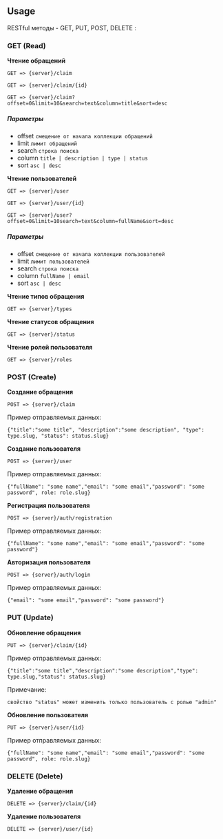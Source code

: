 ## Usage

RESTful методы - GET, PUT, POST, DELETE :

### GET (Read)

**Чтение обращений**

`GET => {server}/claim`

`GET => {server}/claim/{id}`

`GET => {server}/claim?offset=0&limit=10&search=text&column=title&sort=desc`

##### Параметры

- offset `смещение от начала коллекции обращений`
- limit `лимит обращений`
- search `строка поиска`
- column `title | description | type | status`
- sort `asc | desc`

**Чтение пользователей**

`GET => {server}/user`

`GET => {server}/user/{id}`

`GET => {server}/user?offset=0&limit=10search=text&column=fullName&sort=desc`

##### Параметры

- offset `смещение от начала коллекции пользователей`
- limit `лимит пользователей`
- search `строка поиска`
- column `fullName | email`
- sort `asc | desc`

**Чтение типов обращения**

`GET => {server}/types`

**Чтение статусов обращения**

`GET => {server}/status`

**Чтение ролей пользователя**

`GET => {server}/roles`

### POST (Create)

**Создание обращения**

`POST => {server}/claim`

Пример отправляемых данных:

`{"title":"some title", "description":"some description", "type": type.slug, "status": status.slug}`

**Создание пользователя**

`POST => {server}/user`

Пример отправляемых данных:

`{"fullName": "some name","email": "some email","password": "some password", role: role.slug}`

**Регистрация пользователя**

`POST => {server}/auth/registration`

Пример отправляемых данных:

`{"fullName": "some name","email": "some email","password": "some password"}`

**Авторизация пользователя**

`POST => {server}/auth/login`

Пример отправляемых данных:

`{"email": "some email","password": "some password"}`

### PUT (Update)

**Обновление обращения**

`PUT => {server}/claim/{id}`

Пример отправляемых данных:

`{"title":"some title","description":"some description","type": type.slug,"status": status.slug}`

Примечание:

`свойство "status" может изменить только пользователь с ролью "admin"`

**Обновление пользователя**

`PUT => {server}/user/{id}`

Пример отправляемых данных:

`{"fullName": "some name","email": "some email","password": "some password", role: role.slug}`

### DELETE (Delete)

**Удаление обращения**

`DELETE => {server}/claim/{id}`

**Удаление пользователя**

`DELETE => {server}/user/{id}`